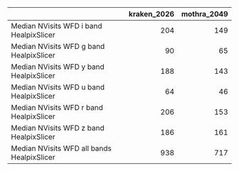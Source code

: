|                                            |   kraken_2026 |   mothra_2049 |
|:-------------------------------------------|--------------:|--------------:|
| Median NVisits WFD i band HealpixSlicer    |           204 |           149 |
| Median NVisits WFD g band HealpixSlicer    |            90 |            65 |
| Median NVisits WFD y band HealpixSlicer    |           188 |           143 |
| Median NVisits WFD u band HealpixSlicer    |            64 |            46 |
| Median NVisits WFD r band HealpixSlicer    |           206 |           153 |
| Median NVisits WFD z band HealpixSlicer    |           186 |           161 |
| Median NVisits WFD all bands HealpixSlicer |           938 |           717 |
